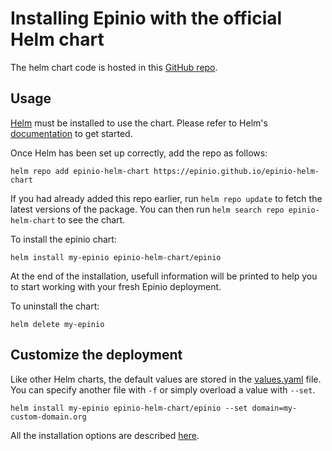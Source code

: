 # Installing Epinio with the official Helm chart

The helm chart code is hosted in this [GitHub repo](https://github.com/epinio/epinio-helm-chart).

## Usage

[Helm](https://helm.sh) must be installed to use the chart.  Please refer to Helm's [documentation](https://helm.sh/docs) to get started.

Once Helm has been set up correctly, add the repo as follows:

    helm repo add epinio-helm-chart https://epinio.github.io/epinio-helm-chart

If you had already added this repo earlier, run `helm repo update` to fetch
the latest versions of the package. You can then run `helm search repo
epinio-helm-chart` to see the chart.

To install the epinio chart:

    helm install my-epinio epinio-helm-chart/epinio

At the end of the installation, usefull information will be printed to help you to start working with your fresh Epinio deployment.

To uninstall the chart:

    helm delete my-epinio

## Customize the deployment

Like other Helm charts, the default values are stored in the [values.yaml](https://github.com/epinio/epinio-helm-chart/blob/main/chart/epinio/values.yaml) file. </br>
You can specify another file with `-f` or simply overload a value with `--set`.

    helm install my-epinio epinio-helm-chart/epinio --set domain=my-custom-domain.org

All the installation options are described [here](https://docs.epinio.io/references/cli/epinio_install.html).
